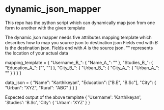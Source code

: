 # dynamic_json_mapper
This repo has the python script which can dynamically map json from one form to another with the given template


The dynamic json mapper needs five attributes
mapping template which describes how to map you source json to destination json
Fields end with _B_ is the destination json.
Fields end with _A_ is the source json.
"<data>" represents the location of your actual data

mapping_template = {
                "Username_B_": {
                    "Name_A_": "<data>"
                },
                "Studies_B_": {
                    "Education_A_": ["", "<data>"]
                },
                "City_B_": {
                    "Urban_B_": {
                        "City_A_": {
                            "Urban_A_": "<data>"
                        }
                    }
                }
            }

data_json = {
                "Name": "Karthikeyan",
                "Education": ["B.E", "B.Sc"],
                "City": {
                    "Urban": "XYZ",
                    "Rural": "ABC"
                }
            }
        }

Expected output of the above template
{
  'Username': 'Karthikeyan',
  'Studies': 'B.Sc',
  'City': {
    'Urban': 'XYZ'
  }
}

